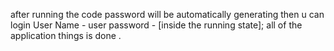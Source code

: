after running the code password will be automatically generating then u can login 
User Name - user
password - [inside the running state];
all of the application things is done .
